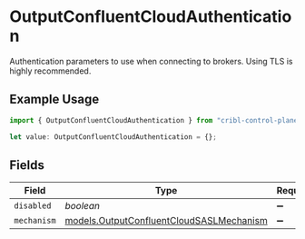 # OutputConfluentCloudAuthentication

Authentication parameters to use when connecting to brokers. Using TLS is highly recommended.

## Example Usage

```typescript
import { OutputConfluentCloudAuthentication } from "cribl-control-plane/models";

let value: OutputConfluentCloudAuthentication = {};
```

## Fields

| Field                                                                                      | Type                                                                                       | Required                                                                                   | Description                                                                                |
| ------------------------------------------------------------------------------------------ | ------------------------------------------------------------------------------------------ | ------------------------------------------------------------------------------------------ | ------------------------------------------------------------------------------------------ |
| `disabled`                                                                                 | *boolean*                                                                                  | :heavy_minus_sign:                                                                         | N/A                                                                                        |
| `mechanism`                                                                                | [models.OutputConfluentCloudSASLMechanism](../models/outputconfluentcloudsaslmechanism.md) | :heavy_minus_sign:                                                                         | N/A                                                                                        |